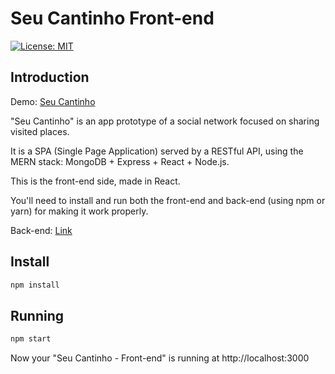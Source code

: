 # Seu Cantinho Front-end

[![License: MIT](https://img.shields.io/badge/License-MIT-yellow.svg)](https://opensource.org/licenses/MIT)

## Introduction

Demo: [Seu Cantinho](https://seu-cantinho.web.app/)

"Seu Cantinho" is an app prototype of a social network focused on sharing visited places. 

It is a SPA (Single Page Application) served by a RESTful API, using the MERN stack: MongoDB + Express + React + Node.js.

This is the front-end side, made in React.

You'll need to install and run both the front-end and back-end (using npm or yarn) for making it work properly.

Back-end: [Link](https://github.com/pedrorfigueiredo/seu-cantinho-back-end)

## Install

```sh
npm install
```

## Running

```sh
npm start
```

Now your "Seu Cantinho - Front-end" is running at http://localhost:3000
